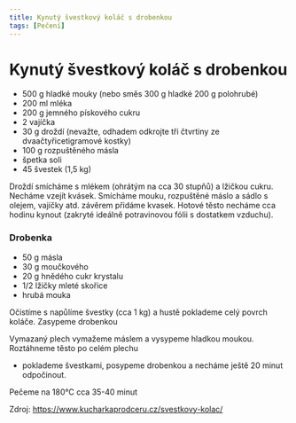 ```yaml
---
title: Kynutý švestkový koláč s drobenkou
tags: [Pečení]
---
```


# Kynutý švestkový koláč s drobenkou

* 500 g hladké mouky (nebo směs 300 g hladké 200 g polohrubé)
* 200 ml mléka
* 200 g jemného pískového cukru
* 2 vajíčka
* 30 g droždí (nevažte, odhadem odkrojte tři čtvrtiny ze dvaačtyřicetigramové kostky)
* 100 g rozpuštěného másla
* špetka soli
* 45 švestek (1,5 kg)

Droždí smícháme s mlékem (ohrátým na cca 30 stupňů) a lžičkou cukru. Necháme vzejít kvásek. Smícháme mouku, 
rozpuštěné máslo a sádlo s olejem, vajíčky atd. závěrem přidáme kvasek. Hotové těsto necháme cca hodinu kynout 
(zakryté ideálně potravinovou fólii s dostatkem vzduchu).

### Drobenka

* 50 g másla
* 30 g moučkového
* 20 g hnědého cukr krystalu
* 1/2 lžičky mleté skořice
* hrubá mouka

Očistíme s napůlíme švestky (cca 1 kg) a hustě poklademe celý povrch koláče. Zasypeme drobenkou

Vymazaný plech vymažeme máslem a vysypeme hladkou moukou. Roztáhneme těsto po celém plechu 
- poklademe švestkami, posypeme drobenkou a necháme ještě 20 minut odpočinout.

Pečeme na 180°C cca 35-40 minut


Zdroj: https://www.kucharkaprodceru.cz/svestkovy-kolac/